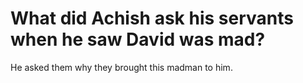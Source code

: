 # What did Achish ask his servants when he saw David was mad?

He asked them why they brought this madman to him.
